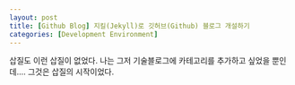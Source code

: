 ```yaml
---
layout: post
title: [Github Blog] 지킬(Jekyll)로 깃허브(Github) 블로그 개설하기
categories: [Development Environment]
---
```


삽질도 이런 삽질이 없었다. 나는 그저 기술블로그에 카테고리를 추가하고 싶었을 뿐인데.... 그것은 삽질의 시작이었다. 
